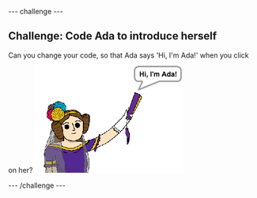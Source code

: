 --- challenge ---
## Challenge: Code Ada to introduce herself
Can you change your code, so that Ada says 'Hi, I'm Ada!' when you click on her?
![screenshot](images/poetry-ada-intro.png)




--- /challenge ---